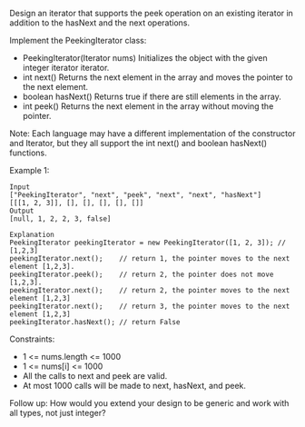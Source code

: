 Design an iterator that supports the peek operation on an existing iterator in addition to the hasNext and the next
operations.

Implement the PeekingIterator class:

- PeekingIterator(Iterator<int> nums) Initializes the object with the given integer iterator iterator.
- int next() Returns the next element in the array and moves the pointer to the next element.
- boolean hasNext() Returns true if there are still elements in the array.
- int peek() Returns the next element in the array without moving the pointer.

Note: Each language may have a different implementation of the constructor and Iterator, but they all support the int
next() and boolean hasNext() functions.

Example 1:

```
Input
["PeekingIterator", "next", "peek", "next", "next", "hasNext"]
[[[1, 2, 3]], [], [], [], [], []]
Output
[null, 1, 2, 2, 3, false]

Explanation
PeekingIterator peekingIterator = new PeekingIterator([1, 2, 3]); // [1,2,3]
peekingIterator.next();    // return 1, the pointer moves to the next element [1,2,3].
peekingIterator.peek();    // return 2, the pointer does not move [1,2,3].
peekingIterator.next();    // return 2, the pointer moves to the next element [1,2,3]
peekingIterator.next();    // return 3, the pointer moves to the next element [1,2,3]
peekingIterator.hasNext(); // return False
```

Constraints:

- 1 <= nums.length <= 1000
- 1 <= nums[i] <= 1000
- All the calls to next and peek are valid.
- At most 1000 calls will be made to next, hasNext, and peek.

Follow up: How would you extend your design to be generic and work with all types, not just integer?